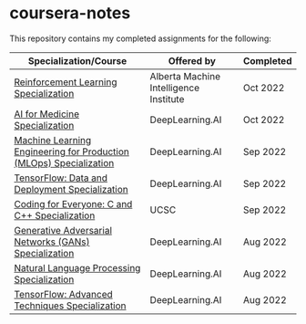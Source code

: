 # coursera-notes

This repository contains my completed assignments for the following:

| Specialization/Course | Offered by | Completed |
| --------------------- | ---------- | --------- |
| [Reinforcement Learning Specialization](./RL/) | Alberta Machine Intelligence Institute | Oct 2022 |
| [AI for Medicine Specialization](./Med/) | DeepLearning.AI | Oct 2022 |
| [Machine Learning Engineering for Production (MLOps) Specialization](./MLOps/) | DeepLearning.AI | Sep 2022 |
| [TensorFlow: Data and Deployment Specialization](./Tensorflow2/) | DeepLearning.AI | Sep 2022 |
| [Coding for Everyone: C and C++ Specialization](./cprog/) | UCSC | Sep 2022 |
| [Generative Adversarial Networks (GANs) Specialization](./GAN/) | DeepLearning.AI | Aug 2022 |
| [Natural Language Processing Specialization](./NLP) | DeepLearning.AI | Aug 2022 |
| [TensorFlow: Advanced Techniques Specialization](./Tensorflow/) | DeepLearning.AI | Aug 2022 |
